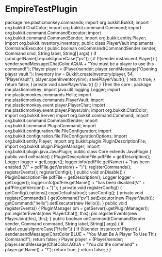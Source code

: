 # EmpireTestPlugin
package me.plasticmonkey.commands;  import org.bukkit.Bukkit; import org.bukkit.ChatColor; import org.bukkit.command.Command; import org.bukkit.command.CommandExecutor; import org.bukkit.command.CommandSender; import org.bukkit.entity.Player; import org.bukkit.inventory.Inventory;  public class PlayerVault   implements CommandExecutor {   public boolean onCommand(CommandSender sender, Command cmd, String label, String[] args)   {     if (cmd.getName().equalsIgnoreCase("pv"))     {       if (!(sender instanceof Player))       {         sender.sendMessage(ChatColor.AQUA + "You must be a player to use this command!");                  Player player = (Player)sender;         player.sendMessage("Opening player vault.");                  Inventory inv = Bukkit.createInventory(player, 54, "PlayerVault");                  player.openInventory(inv);                  savePlayerVault();       }       return true;     }     return false;   }      private void savePlayerVault() {} }                            Then the core :     package me.plasticmonkey;  import java.util.logging.Logger; import me.plasticmonkey.commands.Hello; import me.plasticmonkey.commands.PlayerVault; import me.plasticmonkey.event.player.PlayerChat; import me.plasticmonkey.event.player.PlayerJoin; import org.bukkit.ChatColor; import org.bukkit.Server; import org.bukkit.command.Command; import org.bukkit.command.CommandSender; import org.bukkit.command.PluginCommand; import org.bukkit.configuration.file.FileConfiguration; import org.bukkit.configuration.file.FileConfigurationOptions; import org.bukkit.entity.Player; import org.bukkit.plugin.PluginDescriptionFile; import org.bukkit.plugin.PluginManager; import org.bukkit.plugin.java.JavaPlugin;  public class Core   extends JavaPlugin {   public void onEnable()   {     PluginDescriptionFile pdfFile = getDescription();     Logger logger = getLogger();     logger.info(pdfFile.getName() + "has been enabled (V." + pdfFile.getVersion() + ")");          registerCommands();     registerEvents();     registerConfig();   }      public void onDisable()   {     PluginDescriptionFile pdfFile = getDescription();     Logger logger = getLogger();          logger.info(pdfFile.getName() + "has been disabled(V." + pdfFile.getVersion() + ")");   }      private void registerConfig()   {     getConfig().options().copyDefaults(true);     saveConfig();   }      private void registerCommands()   {     getCommand("pv").setExecutor(new PlayerVault());     getCommand("hello").setExecutor(new Hello());   }      public void registerEvents()   {     PluginManager pm = getServer().getPluginManager();          pm.registerEvents(new PlayerChat(), this);     pm.registerEvents(new PlayerJoin(this), this);   }      public boolean onCommand(CommandSender sender, Command command, String label, String[] args)   {     if (label.equalsIgnoreCase("Hello"))     {       if (!(sender instanceof Player))       {         sender.sendMessage(ChatColor.BLUE + "You Must Be A Player To Use This Command!");         return false;       }       Player player = (Player)sender;       player.sendMessage(ChatColor.AQUA + "You did the command" + player.getName() + "!");       return true;     }     return false;   } }

